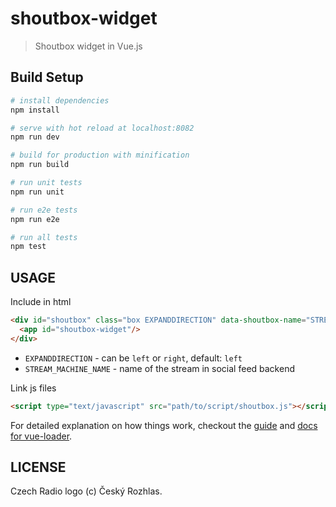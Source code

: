 # shoutbox-widget

> Shoutbox widget in Vue.js

## Build Setup

``` bash
# install dependencies
npm install

# serve with hot reload at localhost:8082
npm run dev

# build for production with minification
npm run build

# run unit tests
npm run unit

# run e2e tests
npm run e2e

# run all tests
npm test
```

## USAGE

Include in html

```html
<div id="shoutbox" class="box EXPANDDIRECTION" data-shoutbox-name="STREAM_MACHINE_NAME">
  <app id="shoutbox-widget"/>
</div>
```

*   `EXPANDDIRECTION` - can be `left` or `right`, default: `left`
*   `STREAM_MACHINE_NAME` - name of the stream in social feed backend

Link js files

```html
<script type="text/javascript" src="path/to/script/shoutbox.js"></script>
```

For detailed explanation on how things work, checkout the [guide](http://vuejs-templates.github.io/webpack/) and [docs for vue-loader](http://vuejs.github.io/vue-loader).

## LICENSE

Czech Radio logo (c) Český Rozhlas.
